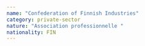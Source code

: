 ```yaml
---
name: "Confederation of Finnish Industries"
category: private-sector
nature: "Association professionnelle "
nationality: FIN
---
```

